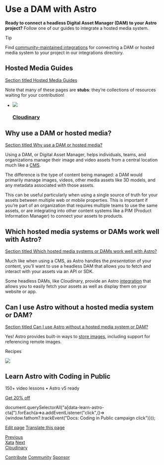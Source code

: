Use a DAM with Astro
====================

**Ready to connect a headless Digital Asset Manager (DAM) to your Astro project?** Follow one of our guides to integrate a hosted media system.

Tip

Find [community-maintained integrations](https://astro.build/integrations/) for connecting a DAM or hosted media system to your project in our integrations directory.

Hosted Media Guides
-------------------

[Section titled Hosted Media Guides](#hosted-media-guides)

Note that many of these pages are **stubs**: they’re collections of resources waiting for your contribution!

*   ![](/logos/cloudinary.svg)
    
    ### [Cloudinary](/en/guides/media/cloudinary/)
    

Why use a DAM or hosted media?
------------------------------

[Section titled Why use a DAM or hosted media?](#why-use-a-dam-or-hosted-media)

Using a DAM, or Digital Asset Manager, helps individuals, teams, and organizations manage their image and video assets from a central location much like a [CMS](/en/guides/cms/).

The difference is the type of content being managed: a DAM would primarily manage images, videos, other media assets like 3D models, and any metadata associated with those assets.

This can be useful particularly when using a single source of truth for your assets between multiple web or mobile properties. This is important if you’re part of an organization that requires multiple teams to use the same assets, or are integrating into other content systems like a PIM (Product Information Manager) to connect your assets to products.

Which hosted media systems or DAMs work well with Astro?
--------------------------------------------------------

[Section titled Which hosted media systems or DAMs work well with Astro?](#which-hosted-media-systems-or-dams-work-well-with-astro)

Much like when using a CMS, as Astro handles the _presentation_ of your content, you’ll want to use a headless DAM that allows you to fetch and interact with your assets via an API or SDK.

Some headless DAMs, like Cloudinary, provide an Astro [integration](/en/guides/integrations-guide/) that allows you to easily fetch your assets as well as display them on your website or app.

Can I use Astro without a hosted media system or DAM?
-----------------------------------------------------

[Section titled Can I use Astro without a hosted media system or DAM?](#can-i-use-astro-without-a-hosted-media-system-or-dam)

Yes! Astro provides built-in ways to [store images](/en/guides/images/#where-to-store-images), including support for referencing remote images.

Recipes

![](/_astro/CodingInPublic.DpaYu7Qd_5sx41.webp)

Learn Astro with **Coding in Public**
-------------------------------------

150+ video lessons • Astro v5 ready

[Get 20% off](https://learnastro.dev?code=ASTRO_PROMO)

document.querySelectorAll("a\[data-learn-astro-cta\]").forEach(a=>a.addEventListener("click",()=>{window.fathom?.trackEvent("Docs: Coding in Public campaign click")}));

[Edit page](https://github.com/withastro/docs/edit/main/src/content/docs/en/guides/media/index.mdx) [Translate this page](https://contribute.docs.astro.build/guides/i18n/)

[Previous  
Xata](/en/guides/backend/xata/) [Next  
Cloudinary](/en/guides/media/cloudinary/)

[Contribute](/en/contribute/) [Community](https://astro.build/chat) [Sponsor](https://opencollective.com/astrodotbuild)